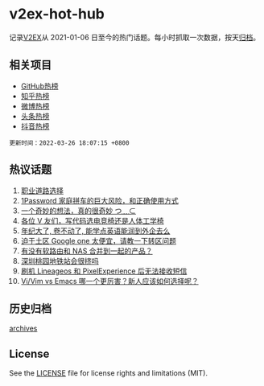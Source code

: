 # v2ex-hot-hub

 记录[V2EX](https://www.v2ex.com/)从 2021-01-06 日至今的热门话题。每小时抓取一次数据，按天[归档](archives)。
 
 ## 相关项目

- [GitHub热榜](https://github.com/lonnyzhang423/github-hot-hub)
- [知乎热榜](https://github.com/lonnyzhang423/zhihu-hot-hub)
- [微博热榜](https://github.com/lonnyzhang423/weibo-hot-hub)
- [头条热榜](https://github.com/lonnyzhang423/toutiao-hot-hub)
- [抖音热榜](https://github.com/lonnyzhang423/douyin-hot-hub)


 `更新时间：2022-03-26 18:07:15 +0800`

## 热议话题

1. [职业道路选择](https://www.v2ex.com/t/842986)
1. [1Password 家庭拼车的巨大风险，和正确使用方式](https://www.v2ex.com/t/842995)
1. [一个奇妙的想法，真的很奇妙 つ﹏⊂](https://www.v2ex.com/t/842994)
1. [各位 V 友们，写代码选电竞椅还是人体工学椅](https://www.v2ex.com/t/842927)
1. [年纪大了, 卷不动了, 能学点英语能润到外企去么](https://www.v2ex.com/t/842942)
1. [迫于土区 Google one 太便宜，请教一下转区问题](https://www.v2ex.com/t/842966)
1. [有没有软路由和 NAS 合并到一起的产品？](https://www.v2ex.com/t/842976)
1. [深圳桃园地铁站会很挤吗](https://www.v2ex.com/t/842997)
1. [刷机 Lineageos 和 PixelExperience 后无法接收短信](https://www.v2ex.com/t/842952)
1. [Vi/Vim vs Emacs 哪一个更厉害？新人应该如何选择呢？](https://www.v2ex.com/t/843001)

## 历史归档

[archives](archives)

## License

See the [LICENSE](LICENSE) file for license rights and limitations (MIT).
